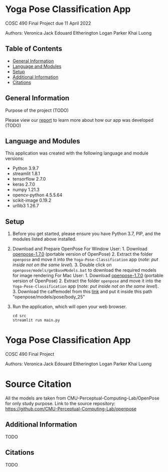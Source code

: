 # Yoga Pose Classification App
COSC 490 Final Project due 11 April 2022

Authors:
    Veronica Jack
    Edouard Eltherington
    Logan Parker
    Khai Luong

## Table of Contents
* [General Information](#general-information)
* [Language and Modules](#language-and-modules)
* [Setup](#setup)
* [Additional Information](#additional-information)
* [Citations](#citations)

## General Information

Purpose of the project (TODO)

Please view our [report]() to learn more about how our app was developed (TODO)

## Language and Modules
This application was created with the following language and module versions:

- Python 3.9.7
- streamlit 1.8.1
- tensorflow 2.7.0
- keras 2.7.0
- numpy 1.21.3
- opencv-python 4.5.5.64
- scikit-image 0.19.2
- urllib3 1.26.7

## Setup
1. Before you get started, please ensure you have Python 3.7, PIP, and the modules listed above installed.

2. Download and Prepare OpenPose 
    For Window User:
        1. Download [openpose-1.7.0](https://github.com/CMU-Perceptual-Computing-Lab/openpose/releases/tag/v1.7.0) (portable version of OpenPose)
        2. Extract the folder `openpose` and move it into the `Yoga-Pose-Classification` app (*note: put inside not on the same level*).
        3. Double click on `openpose/models/getBaseModels.bat` to download the required models for image rendering
    For Mac User:
        1. Download [openpose-1.7.0](https://github.com/CMU-Perceptual-Computing-Lab/openpose/releases/tag/v1.7.0) (portable version of OpenPose)
        2. Extract the folder `openpose` and move it into the `Yoga-Pose-Classification` app (*note: put inside not on the same level*).
        3. Download the caffemodel from this [link](https://www.kaggle.com/datasets/changethetuneman/openpose-model?select=pose_iter_584000.caffemodel) and put it inside this path "openpose/models/pose/body_25"


3. Run the application, which will open your web browser.

    ```
    cd src
    streamlit run main.py
    ```
# Yoga Pose Classification App
COSC 490 Final Project

Authors:
    Veronica Jack
    Edouard Eltherington
    Logan Parker
    Khai Luong

# Source Citation
All the models are taken from CMU-Perceptual-Computing-Lab/OpenPose for only study purpose.
Link to the source repository: https://github.com/CMU-Perceptual-Computing-Lab/openpose

## Additional Information
TODO

## Citations
TODO

